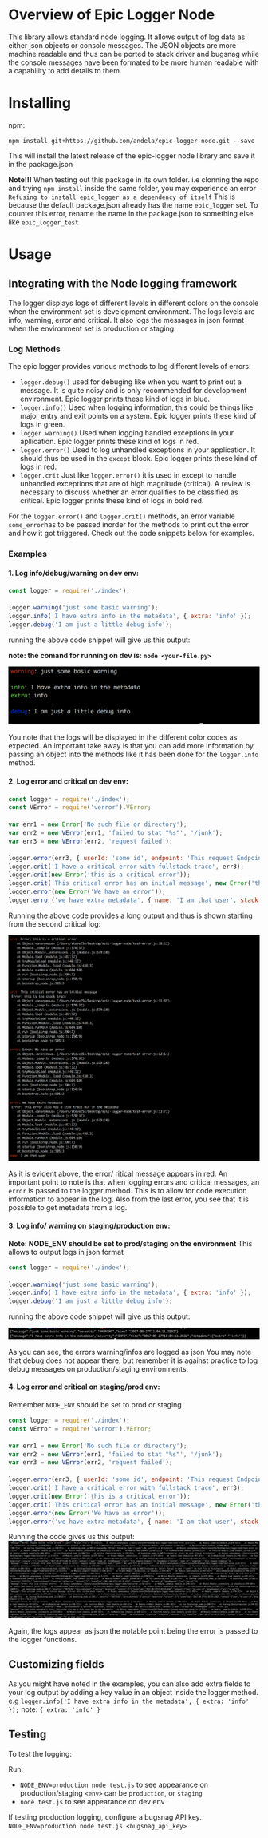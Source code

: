 Overview of Epic Logger Node
===========================
This library allows standard node logging. It allows output of log data as either json objects or console messages. The JSON objects are more machine readable and thus can be ported to stack driver and bugsnag while the console messages have been formated to be more human readable with a capability to add details to them.

Installing
==========
npm:

    npm install git+https://github.com/andela/epic-logger-node.git --save
This will install the latest release of the epic-logger node library and save it in the package.json

**Note!!!**
When testing out this package in its own folder. i.e clonning the repo and trying `npm install` inside the same folder, you may experience an error `Refusing to install epic_logger as a dependency of itself` This is because the default package.json already has the name `epic_logger` set. To counter this error, rename the name in the package.json to something else like `epic_logger_test`

Usage
=====

## Integrating with the Node logging framework

The logger displays logs of different levels in different colors on the console when the environment set is development environment. The logs levels are info, warning, error and critical. It also logs the messages in json format when the environment set is production or staging.

### Log Methods
The epic logger provides various methods to log different levels of errors:

- `logger.debug()` used for debuging like when you want to print out a message. It is quite noisy and is only recommended for development environment. Epic logger prints these kind of logs in blue.
- `logger.info()` Used when logging information, this could be things like major entry and exit points on a system. Epic logger prints these kind of logs in green.
- `logger.warning()` Used when logging handled exceptions in your apllication. Epic logger prints these kind of logs in red.
- `logger.error()` Used to log unhandled exceptions in your application. It should thus be used in the `except` block. Epic logger prints these kind of logs in red.
- `logger.crit` Just like `logger.error()` it is used in except to handle unhandled exceptions that are of high magnitude (critical). A review is necessary to discuss whether an error qualifies to be classified as critical. Epic logger prints these kind of logs in bold red.

For the `logger.error()` and `logger.crit()` methods, an error variable `some_error`has to be passed inorder for the methods to print out the error and how it got triggered. Check out the code snippets below for examples.

### Examples 

#### 1. Log info/debug/warning on dev env:


```js
const logger = require('./index');

logger.warning('just some basic warning');
logger.info('I have extra info in the metadata', { extra: 'info' });
logger.debug('I am just a little debug info');
```
running the above code snippet will give us this output:

**note: the comand for running on dev is: `node <your-file.py>`**

![Getting Started](./images/warning-example.png)

You note that the logs will be displayed in the different color codes as expected. An important take away is that you can add more information by passing an object into the methods like it has been done for the `logger.info` method.

#### 2. Log error and critical on dev env:

```js
const logger = require('./index');
const VError = require('verror').VError;

var err1 = new Error('No such file or directory');
var err2 = new VError(err1, 'failed to stat "%s"', '/junk');
var err3 = new VError(err2, 'request failed');

logger.error(err3, { userId: 'some id', endpoint: 'This request Endpoint'});
logger.crit('I have a critical error with fullstack trace', err3);
logger.crit(new Error('this is a critical error'));
logger.crit('This critical error has an initial message', new Error('this is the stack trace'))
logger.error(new Error('We have an error'));
logger.error('we have extra metadata', { name: 'I am that user', stack: new Error('This error also has a stck trace but in the metadata').stack })
```
Running the above code provides a long output and thus is shown starting from the second critical log:

![Getting Started](./images/error-example.png)

As it is evident above, the error/ ritical message appears in red. An important point to note is that when logging errors and critical messages, an `error` is  passed to the logger method. This is to allow for code execution information to appear in the log. Also from the last error, you see that it is possible to get metadata from a log.

#### 3. Log info/ warning on staging/production env:
**Note: NODE_ENV should be set to prod/staging on the environment**
This allows to output logs in json format
```js
const logger = require('./index');

logger.warning('just some basic warning');
logger.info('I have extra info in the metadata', { extra: 'info' });
logger.debug('I am just a little debug info');
```
running the above code snippet will give us this output:

![Getting Started](./images/env-warning-example.png)

As you can see, the errors warning/infos are logged as json
You may note that debug does not appear there, but remember it is against practice to log debug messages on production/staging environments.
#### 4. Log error and critical on staging/prod env:

Remember `NODE_ENV` should be set to prod or staging

```js
const logger = require('./index');
const VError = require('verror').VError;

var err1 = new Error('No such file or directory');
var err2 = new VError(err1, 'failed to stat "%s"', '/junk');
var err3 = new VError(err2, 'request failed');

logger.error(err3, { userId: 'some id', endpoint: 'This request Endpoint'});
logger.crit('I have a critical error with fullstack trace', err3);
logger.crit(new Error('this is a critical error'));
logger.crit('This critical error has an initial message', new Error('this is the stack trace'))
logger.error(new Error('We have an error'));
logger.error('we have extra metadata', { name: 'I am that user', stack: new Error('This error also has a stck trace but in the metadata').stack })
```
Running the code gives us this output:
![Getting Started](./images/env-error-example.png)

Again, the logs appear as json the notable point being the error is passed to the logger functions.

## Customizing fields
As you might have noted in the examples, you can also add extra fields to your log output by adding a key value in an object inside the logger method. e.g `logger.info('I have extra info in the metadata', { extra: 'info' });` note: `{ extra: 'info' }`

## Testing

To test the logging:

Run:
- `NODE_ENV=production node test.js`  to see appearance on production/staging `<env>` can be `production`, or `staging`
- `node test.js` to see appearance on dev env

If testing production logging, configure a bugsnag API key.
`NODE_ENV=production node test.js <bugsnag_api_key>`
